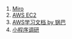   1. [Miro](https://miro.com/app/board/uXjVO-PX0uk=/)
  2. [AWS EC2](https://hackmd.io/@HWHxUxOjRCSy9Gfs835xDg/BkcBHCaQq)
  3. [AWS学习文档 by 锅巴](https://hackmd.io/@HWHxUxOjRCSy9Gfs835xDg/BkcBHCaQq)
  4. [小程序调研](resources/survey_wechat_mini_programs.md)
